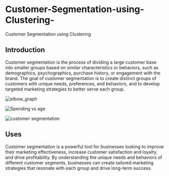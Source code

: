 # Customer-Segmentation-using-Clustering-
Customer Segmentation using Clustering 


## Introduction 
Customer segmentation is the process of dividing a large customer base into smaller groups based on similar characteristics or behaviors, such as demographics, psychographics, purchase history, or engagement with the brand. The goal of customer segmentation is to create distinct groups of customers with unique needs, preferences, and behaviors, and to develop targeted marketing strategies to better serve each group.


![elbow_graph](https://user-images.githubusercontent.com/78251168/222511840-d8ca5423-3782-44fe-95e7-4e0c088645bb.png)


![Spending vs age](https://user-images.githubusercontent.com/78251168/222511864-cfe44eb6-d31b-4f01-a45c-fe61b766edd5.png)


![customer segmentation](https://user-images.githubusercontent.com/78251168/222511031-807401f3-837d-48c8-b1d9-4d98ae226d49.png)


## Uses
Customer segmentation is a powerful tool for businesses looking to improve their marketing effectiveness, increase customer satisfaction and loyalty, and drive profitability. By understanding the unique needs and behaviors of different customer segments, businesses can create tailored marketing strategies that resonate with each group and drive long-term success.
